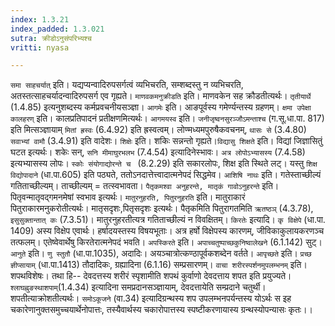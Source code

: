 ```yaml
---
index: 1.3.21
index_padded: 1.3.021
sutra: क्रीडोऽनुसंपरिभ्यश्च
vritti: nyasa

---
```

`समा साहचर्यात्` इति। यद्यप्यन्वादिरुपसर्गत्वं व्यभिचरति, सम्शब्दस्तु न व्यभिचरति, अतस्तत्साहचर्यादन्वादिरुपसर्ग एव गृह्यते। `माणवकमनुक्रीडति` इति। माणवकेन सह क्रौडतीत्यर्थः। `तृतीयार्थे` (1.4.85) इत्यनुशब्दस्य कर्मप्रवचनीयसञ्ज्ञा।
`आगमेः` इति। आङपूर्वस्य गमेर्ण्यन्तस्य ग्रहणम्। `क्षमा उपेक्षा कालहरण्` इति। कालप्रतिपादनं प्रतीक्षणमित्यर्थः। `आगमयस्व` इति। `जनीजृष्वनसुरञ्जौऽमन्ताश्च` (ग.सू.धा.पा. 817) इति मित्सञ्ज्ञायाम् `मितां ह्रस्वः` (6.4.92) इति ह्रस्वत्वम्। लोण्मध्यमपुरुषैकवचनम्, `थासः से` (3.4.80) `सवाभ्यां वामौ` (3.4.91) इति वादेशः। `शिक्षेः` इति। शकिः सन्नन्तो गृह्यते।`विद्यासु शिक्षते` इति। विद्यां जिज्ञासितुं घटत इत्यर्थः। शकेः सन्, `सनि मीमाघुरभलभ` (7.4.54) इत्यादिनेस्भावः। `अत्र लोपोऽभ्यासस्य` (7.4.58) इत्यभ्यासस्य लोपः। `स्कोः संयोगाद्योरन्ते च ` (8.2.29) इति सकारलोपः, शिक्ष इति स्थिते लट्। यस्तु `शिक्ष विद्योपादाने` (धा.पा.605) इति पठ्यते, ततोऽनदात्तेत्त्वादात्मनेपदं सिद्धमेव।
`आशिषि नाथः` इति। गतेस्ताच्छील्यं गतिताच्छील्यम्। ताच्छील्यम् = तत्स्वभावता। `पैतृकमश्वा अनुहरन्ते, मातृकं गावोऽनुहरन्ते` इति। पितृवन्मातृवद्गमनमेषां स्वभाव इत्यर्थः। `मातुरनुहरति, पितुरनुहरति` इति। मातुराकारं पितुराकारमनुकरोतीत्यर्थः। मातृसदृशः,पितृसदृशः इत्यर्थः। पैतृकमिति पितुरागतमिति `ऋतष्ठञ्` (4.3.78), `इसुसुक्तान्तात् कः` (7.3.51)। मातुरनुहरतीत्यत्र गतिताच्छील्यं न विवक्षितम्।
`किरतेः` इत्यादि। `कृ विक्षेपे` (धा.पा. 1409) अस्य विक्षेप एवार्थः। हर्षादयस्तस्य विषयभूताः। अत्र हर्षो विक्षेपस्य कारणम्, जीविकाकुलायकरणञ्च तत्फलम्। एतेष्वेवार्थेषु किरतेरात्मनेपदं भवति। `अपस्किरते` इति। `अपाच्चतुष्पाच्छकुनिष्वालेखने` (6.1.142) सुट्।
`आनुते` इति। `णु स्तुतौ` (धा.पा.1035), अदादिः। अयञ्चात्रोत्कण्ठापूर्वकशब्देन वर्तते। `आपृच्छते` इति। `प्रच्छ ज्ञीप्सायाम्` (धा.पा.1413) तौदादिकः, ग्रह्यादिना (6.1.16) सम्प्रसारणम्।
`वाचा शरीरस्पर्शनमुपलम्भनम्` इति। शपथविशेषः। तथा हि-- देवदत्तस्य शरीरं स्पृशामीति शपथं कुर्वाणो देवदत्ताय शपत इति प्रयुज्यते। `श्लाघह्नुङस्थाशपाम्`(1.4.34) इत्यादिना समप्रदानसञ्ज्ञायाम्, देवदत्तायेति सम्प्रदाने चतुर्थी। शपतीत्याक्रोशतीत्यर्थः। `समोऽकूजने` (वा.34) इत्यादिग्रन्थस्य शप उपलम्भनपर्यन्तस्य योऽर्थः स इह चकारेणानुक्तसमुच्चयार्थेनोपात्तः, तस्यैवार्थस्य चकारोपात्तस्य स्पष्टीकरणायास्य ग्रन्थस्योपन्यासः कृतः।।